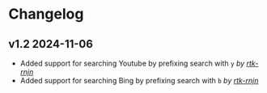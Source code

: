 # Changelog

## v1.2 2024-11-06
- Added support for searching Youtube by prefixing search with `y` *by [rtk-rnjn](https://github.com/rtk-rnjn)*
- Added support for searching Bing by prefixing search with `b` *by [rtk-rnjn](https://github.com/rtk-rnjn)*